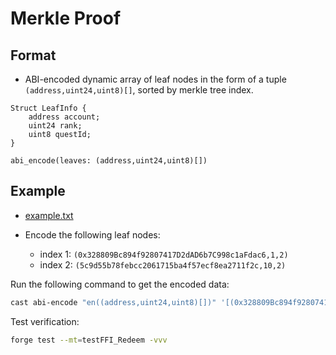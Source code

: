# Merkle Proof

## Format

- ABI-encoded dynamic array of leaf nodes in the form of a tuple `(address,uint24,uint8)[]`, sorted by merkle tree index.

```solidity
Struct LeafInfo {
    address account;
    uint24 rank;
    uint8 questId;
}
```

```
abi_encode(leaves: (address,uint24,uint8)[])
```

## Example

- [example.txt](./example.txt)

- Encode the following leaf nodes:
  - index 1: `(0x328809Bc894f92807417D2dAD6b7C998c1aFdac6,1,2)`
  - index 2: `(5c9d55b78febcc2061715ba4f57ecf8ea2711f2c,10,2)`

Run the following command to get the encoded data:

```bash
cast abi-encode "en((address,uint24,uint8)[])" '[(0x328809Bc894f92807417D2dAD6b7C998c1aFdac6,1,2),(5c9d55b78febcc2061715ba4f57ecf8ea2711f2c,10,2)]'
```

Test verification:

```bash
forge test --mt=testFFI_Redeem -vvv
```
